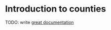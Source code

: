 # Introduction to counties

TODO: write [great documentation](http://jacobian.org/writing/what-to-write/)
